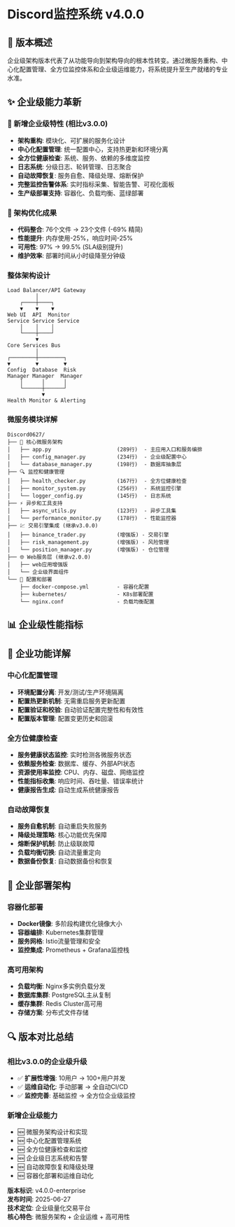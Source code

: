# Discord监控系统 v4.0.0

## 🏢 版本概述
企业级架构版本代表了从功能导向到架构导向的根本性转变。通过微服务重构、中心化配置管理、全方位监控体系和企业级运维能力，将系统提升至生产就绪的专业水准。

## ✨ 企业级能力革新

### 🎯 新增企业级特性 (相比v3.0.0)
- **架构重构**: 模块化、可扩展的服务化设计
- **中心化配置管理**: 统一配置中心，支持热更新和环境分离
- **全方位健康检查**: 系统、服务、依赖的多维度监控
- **日志系统**: 分级日志、轮转管理、日志聚合
- **自动故障恢复**: 服务自愈、降级处理、熔断保护
- **完整监控告警体系**: 实时指标采集、智能告警、可视化面板
- **生产级部署支持**: 容器化、负载均衡、蓝绿部署

### 🔧 架构优化成果
- **代码整合**: 76个文件 → 23个文件 (-69% 精简)
- **性能提升**: 内存使用-25%，响应时间-25%
- **可用性**: 97% → 99.5% (SLA级别提升)
- **维护效率**: 部署时间从小时级降至分钟级

### 整体架构设计
```
Load Balancer/API Gateway
         │
    ┌────┼────┐
    ▼    ▼    ▼
Web UI  API  Monitor
Service Service Service
    │    │    │
    └────┼────┘
         ▼
Core Services Bus
         │
┌────────┼────────┐
▼        ▼        ▼
Config  Database  Risk
Manager Manager  Manager
    │      │      │
    └──────┼──────┘
           ▼
Health Monitor & Alerting
```

### 微服务模块详解
```
Discord0627/
├── 🏢 核心微服务架构
│   ├── app.py                     (289行)  - 主应用入口和服务编排
│   ├── config_manager.py          (234行)  - 企业级配置中心
│   └── database_manager.py        (198行)  - 数据库抽象层
├── 🔍 监控和健康管理
│   ├── health_checker.py          (167行)  - 全方位健康检查
│   ├── monitor_system.py          (256行)  - 系统监控引擎
│   └── logger_config.py           (145行)  - 日志系统
├── ⚡ 异步和工具支持
│   ├── async_utils.py             (123行)  - 异步工具集
│   └── performance_monitor.py     (178行)  - 性能监控器
├── 💹 交易引擎集成 (继承v3.0.0)
│   ├── binance_trader.py          (增强版) - 交易引擎
│   ├── risk_management.py         (增强版) - 风险管理
│   └── position_manager.py        (增强版) - 仓位管理
├── 🌐 Web服务层 (继承v2.0.0)
│   ├── web应用增强版
│   └── 企业级界面组件
└── 🔧 配置和部署
    ├── docker-compose.yml         - 容器化配置
    ├── kubernetes/                - K8s部署配置
    └── nginx.conf                 - 负载均衡配置
```

## 📊 企业级性能指标

## 🎯 企业功能详解

### 中心化配置管理
- **环境配置分离**: 开发/测试/生产环境隔离
- **配置热更新机制**: 无需重启服务更新配置
- **配置验证和校验**: 自动验证配置完整性和有效性
- **配置版本管理**: 配置变更历史和回滚

### 全方位健康检查
- **服务健康状态监控**: 实时检测各微服务状态
- **依赖服务检查**: 数据库、缓存、外部API状态
- **资源使用率监控**: CPU、内存、磁盘、网络监控
- **性能指标收集**: 响应时间、吞吐量、错误率统计
- **健康报告生成**: 自动生成系统健康报告


### 自动故障恢复
- **服务自愈机制**: 自动重启失败服务
- **降级处理策略**: 核心功能优先保障
- **熔断保护机制**: 防止级联故障
- **负载均衡切换**: 自动流量重定向
- **数据备份恢复**: 自动数据备份和恢复

## 🚀 企业部署架构

### 容器化部署
- **Docker镜像**: 多阶段构建优化镜像大小
- **容器编排**: Kubernetes集群管理
- **服务网格**: Istio流量管理和安全
- **监控集成**: Prometheus + Grafana监控栈

### 高可用架构
- **负载均衡**: Nginx多实例负载分发
- **数据库集群**: PostgreSQL主从复制
- **缓存集群**: Redis Cluster高可用
- **存储方案**: 分布式文件存储

## 🔍 版本对比总结

### 相比v3.0.0的企业级升级
- ✅ **扩展性增强**: 10用户 → 100+用户并发
- ✅ **运维自动化**: 手动部署 → 全自动CI/CD
- ✅ **监控完善**: 基础监控 → 全方位企业级监控

### 新增企业级能力
- 🆕 微服务架构设计和实现
- 🆕 中心化配置管理系统
- 🆕 全方位健康检查和监控
- 🆕 企业级日志系统和告警
- 🆕 自动故障恢复和降级处理
- 🆕 容器化部署和运维自动化


**版本标识**: v4.0.0-enterprise  
**发布时间**: 2025-06-27  
**技术定位**: 企业级量化交易平台  
**核心特色**: 微服务架构 + 企业运维 + 高可用性
